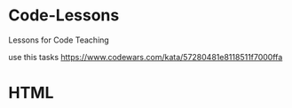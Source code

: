 # Code-Lessons
Lessons for Code Teaching

use this tasks https://www.codewars.com/kata/57280481e8118511f7000ffa

# HTML
